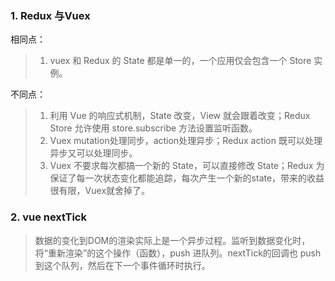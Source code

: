 ### 1. Redux 与Vuex
相同点：
> 1. vuex 和 Redux 的 State 都是单一的，一个应用仅会包含一个 Store 实例。

不同点： 
> 1. 利用 Vue 的响应式机制，State 改变，View 就会跟着改变；Redux Store 允许使用 store.subscribe 方法设置监听函数。
> 2. Vuex mutation处理同步，action处理异步；Redux action 既可以处理异步又可以处理同步。
> 3. Vuex 不要求每次都搞一个新的 State，可以直接修改 State；Redux 为保证了每一次状态变化都能追踪，每次产生一个新的state，带来的收益很有限，Vuex就舍掉了。

### 2. vue nextTick
> 数据的变化到DOM的渲染实际上是一个异步过程。监听到数据变化时，将“重新渲染”的这个操作（函数），push 进队列。nextTick的回调也 push 到这个队列，然后在下一个事件循环时执行。